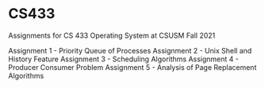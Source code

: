 # CS433

Assignments for CS 433 Operating System at CSUSM Fall 2021

Assignment 1 - Priority Queue of Processes 
Assignment 2 - Unix Shell and History Feature
Assignment 3 - Scheduling Algorithms
Assignment 4 - Producer Consumer Problem
Assignment 5 - Analysis of Page Replacement Algorithms
